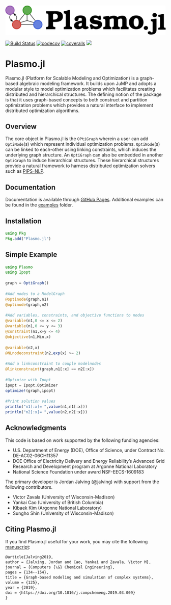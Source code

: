![Logo](./docs/plasmo3.svg)

[![Build Status](https://travis-ci.org/jalving/Plasmo.jl.svg?branch=master)](https://travis-ci.org/jalving/Plasmo.jl)
[![codecov](https://codecov.io/gh/jalving/Plasmo.jl/branch/master/graph/badge.svg)](https://codecov.io/gh/jalving/Plasmo.jl)
[![coveralls](https://coveralls.io/repos/github/jalving/Plasmo.jl/badge.svg?branch=master)](https://coveralls.io/github/jalving/Plasmo.jl?branch=master)
[![](https://img.shields.io/badge/docs-latest-blue.svg)](https://jalving.github.io/Plasmo.jl/dev/)

# Plasmo.jl
Plasmo.jl (Platform for Scalable Modeling and Optimization) is a graph-based algebraic modeling framework.  It builds upon
JuMP and adopts a modular style to model optimization problems which facilitates creating distributed and hierarchical structures.
The defining notion of the package is that it uses graph-based concepts to both construct and partition optimization problems which
provides a natural interface to implement distributed optimization algorithms.

## Overview
The core object in Plasmo.jl is the `OPtiGraph` wherein a user can add `OptiNode`(s) which represent individual optimization problems. `OptiNode`(s) can be linked to each-other
using linking constraints, which induces the underlying graph structure.  An `OptiGraph` can also be embedded in another `OptiGraph` to induce hierarchical structures.
These hierarchical structures provide a natural framework to harness distributed optimization solvers such as [PIPS-NLP](https://github.com/Argonne-National-Laboratory/PIPS/tree/master/PIPS-NLP).

## Documentation
Documentation is available through [GitHub Pages](https://jalving.github.io/Plasmo.jl/dev).
Additional examples can be found in the [examples](https://github.com/jalving/Plasmo.jl/tree/master/examples/) folder.

## Installation

```julia
using Pkg
Pkg.add("Plasmo.jl")
```

## Simple Example

```julia
using Plasmo
using Ipopt

graph = OptiGraph()

#Add nodes to a ModelGraph
@optinode(graph,n1)
@optinode(graph,n2)

#Add variables, constraints, and objective functions to nodes
@variable(n1,0 <= x <= 2)
@variable(n1,0 <= y <= 3)
@constraint(n1,x+y <= 4)
@objective(n1,Min,x)

@variable(n2,x)
@NLnodeconstraint(n2,exp(x) >= 2)

#Add a linkconstraint to couple modelnodes
@linkconstraint(graph,n1[:x] == n2[:x])

#Optimize with Ipopt
ipopt = Ipopt.Optimizer
optimize!(graph,ipopt)

#Print solution values
println("n1[:x]= ",value(n1,n1[:x]))
println("n2[:x]= ",value(n2,n2[:x]))
```

## Acknowledgments
This code is based on work supported by the following funding agencies:

* U.S. Department of Energy (DOE), Office of Science, under Contract No. DE-AC02-06CH11357
* DOE Office of Electricity Delivery and Energy Reliability’s Advanced Grid Research and Development program at Argonne National Laboratory
* National Science Foundation under award NSF-EECS-1609183

The primary developer is Jordan Jalving (@jalving) with support from the following contributors.  

* Victor Zavala (University of Wisconsin-Madison)
* Yankai Cao (University of British Columbia)
* Kibaek Kim (Argonne National Laboratory)
* Sungho Shin (University of Wisconsin-Madison)


## Citing Plasmo.jl
If you find Plasmo.jl useful for your work, you may cite the following [manuscript](https://www.sciencedirect.com/science/article/abs/pii/S0098135418312687):

```
@article{Jalving2019,
author = {Jalving, Jordan and Cao, Yankai and Zavala, Victor M},
journal = {Computers {\&} Chemical Engineering},
pages = {134--154},
title = {Graph-based modeling and simulation of complex systems},
volume = {125},
year = {2019},
doi = {https://doi.org/10.1016/j.compchemeng.2019.03.009}
}
```
